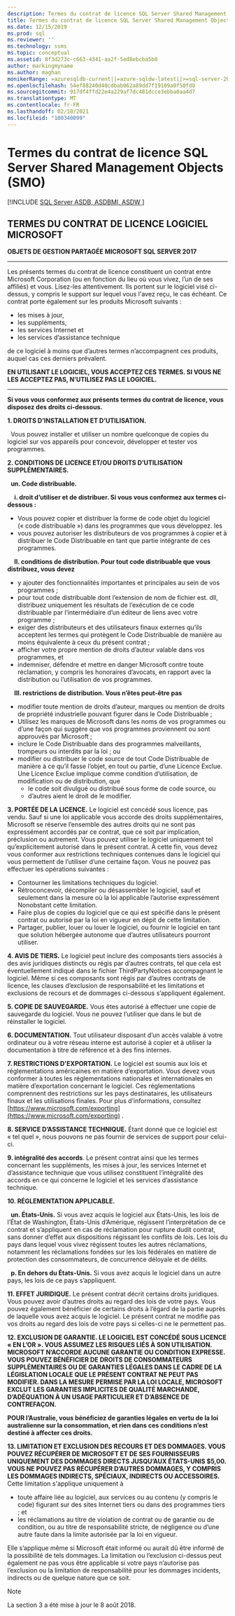 ```yaml
---
description: Termes du contrat de licence SQL Server Shared Management Objects (SMO)
title: Termes du contrat de licence SQL Server Shared Management Objects (SMO)
ms.date: 12/15/2019
ms.prod: sql
ms.reviewer: ''
ms.technology: ssms
ms.topic: conceptual
ms.assetid: 8f3d273c-c663-4341-aa2f-5ed8ebcba5b0
author: markingmyname
ms.author: maghan
monikerRange: =azuresqldb-current||=azure-sqldw-latest||>=sql-server-2016||>=sql-server-linux-2017||=azuresqldb-mi-current
ms.openlocfilehash: 54ef88240d40cdbab062a89dd7f19109a0f50fd8
ms.sourcegitcommit: 917df4ffd22e4a229af7dc481dcce3ebba0aa4d7
ms.translationtype: MT
ms.contentlocale: fr-FR
ms.lasthandoff: 02/10/2021
ms.locfileid: "100340099"
---
```

# <a name="sql-server-shared-management-objects-smo-license-terms"></a>Termes du contrat de licence SQL Server Shared Management Objects (SMO)
[!INCLUDE [SQL Server ASDB, ASDBMI, ASDW ](../../includes/applies-to-version/sql-asdb-asdbmi-asa.md)]

## <a name="microsoft-software-license-terms"></a>TERMES DU CONTRAT DE LICENCE LOGICIEL MICROSOFT
**OBJETS DE GESTION PARTAGÉE MICROSOFT SQL SERVER 2017**

---
Les présents termes du contrat de licence constituent un contrat entre Microsoft Corporation (ou en fonction du lieu où vous vivez, l’un de ses affiliés) et vous. Lisez-les attentivement. Ils portent sur le logiciel visé ci-dessus, y compris le support sur lequel vous l'avez reçu, le cas échéant. Ce contrat porte également sur les produits Microsoft suivants :
* les mises à jour,
* les suppléments,
* les services Internet et
* les services d’assistance technique

de ce logiciel à moins que d’autres termes n’accompagnent ces produits, auquel cas ces derniers prévalent.

**EN UTILISANT LE LOGICIEL, VOUS ACCEPTEZ CES TERMES. SI VOUS NE LES ACCEPTEZ PAS, N’UTILISEZ PAS LE LOGICIEL.**

---
**Si vous vous conformez aux présents termes du contrat de licence, vous disposez des droits ci-dessous.**

**1. DROITS D’INSTALLATION ET D’UTILISATION.**

&nbsp;&nbsp;Vous pouvez installer et utiliser un nombre quelconque de copies du logiciel sur vos appareils pour concevoir, développer et tester vos programmes.

**2.    CONDITIONS DE LICENCE ET/OU DROITS D’UTILISATION SUPPLÉMENTAIRES.**

&nbsp;&nbsp;**un.    Code distribuable.**

&nbsp;&nbsp;&nbsp;&nbsp;**i. droit d’utiliser et de distribuer. Si vous vous conformez aux termes ci-dessous :**
*   Vous pouvez copier et distribuer la forme de code objet du logiciel (« code distribuable ») dans les programmes que vous développez. les
*   vous pouvez autoriser les distributeurs de vos programmes à copier et à distribuer le Code Distribuable en tant que partie intégrante de ces programmes.

&nbsp;&nbsp;&nbsp;&nbsp;**II. conditions de distribution. Pour tout code distribuable que vous distribuez, vous devez**
* y ajouter des fonctionnalités importantes et principales au sein de vos programmes ;
* pour tout code distribuable dont l’extension de nom de fichier est. dll, distribuez uniquement les résultats de l’exécution de ce code distribuable par l’intermédiaire d’un éditeur de liens avec votre programme ;
* exiger des distributeurs et des utilisateurs finaux externes qu’ils acceptent les termes qui protègent le Code Distribuable de manière au moins équivalente à ceux du présent contrat ; 
* afficher votre propre mention de droits d’auteur valable dans vos programmes, et
* indemniser, défendre et mettre en danger Microsoft contre toute réclamation, y compris les honoraires d’avocats, en rapport avec la distribution ou l’utilisation de vos programmes.

&nbsp;&nbsp;&nbsp;&nbsp;**III. restrictions de distribution. Vous n’êtes peut-être pas**
* modifier toute mention de droits d’auteur, marques ou mention de droits de propriété industrielle pouvant figurer dans le Code Distribuable ;
* Utilisez les marques de Microsoft dans les noms de vos programmes ou d’une façon qui suggère que vos programmes proviennent ou sont approuvés par Microsoft ;
* inclure le Code Distribuable dans des programmes malveillants, trompeurs ou interdits par la loi ; ou
* modifier ou distribuer le code source de tout Code Distribuable de manière à ce qu’il fasse l’objet, en tout ou partie, d’une Licence Exclue. Une Licence Exclue implique comme condition d’utilisation, de modification ou de distribution, que
  * le code soit divulgué ou distribué sous forme de code source, ou
  * d’autres aient le droit de le modifier.


**3. PORTÉE DE LA LICENCE.** Le logiciel est concédé sous licence, pas vendu. Sauf si une loi applicable vous accorde des droits supplémentaires, Microsoft se réserve l’ensemble des autres droits qui ne sont pas expressément accordés par ce contrat, que ce soit par implication, préclusion ou autrement. Vous pouvez utiliser le logiciel uniquement tel qu’explicitement autorisé dans le présent contrat. À cette fin, vous devez vous conformer aux restrictions techniques contenues dans le logiciel qui vous permettent de l’utiliser d’une certaine façon. Vous ne pouvez pas effectuer les opérations suivantes :

- Contourner les limitations techniques du logiciel.
- Rétroconcevoir, décompiler ou désassembler le logiciel, sauf et seulement dans la mesure où la loi applicable l’autorise expressément Nonobstant cette limitation.
- Faire plus de copies du logiciel que ce qui est spécifié dans le présent contrat ou autorisé par la loi en vigueur en dépit de cette limitation.
- Partager, publier, louer ou louer le logiciel, ou fournir le logiciel en tant que solution hébergée autonome que d’autres utilisateurs pourront utiliser.

**4. AVIS DE TIERS.** Le logiciel peut inclure des composants tiers associés à des avis juridiques distincts ou régis par d’autres contrats, tel que cela est éventuellement indiqué dans le fichier ThirdPartyNotices accompagnant le logiciel.  Même si ces composants sont régis par d’autres contrats de licence, les clauses d’exclusion de responsabilité et les limitations et exclusions de recours et de dommages ci-dessous s’appliquent également.

**5.    COPIE DE SAUVEGARDE.** Vous êtes autorisé à effectuer une copie de sauvegarde du logiciel. Vous ne pouvez l’utiliser que dans le but de réinstaller le logiciel.

**6.    DOCUMENTATION.** Tout utilisateur disposant d’un accès valable à votre ordinateur ou à votre réseau interne est autorisé à copier et à utiliser la documentation à titre de référence et à des fins internes.

**7.    RESTRICTIONS D'EXPORTATION.** Le logiciel est soumis aux lois et réglementations américaines en matière d’exportation. Vous devez vous conformer à toutes les réglementations nationales et internationales en matière d’exportation concernant le logiciel. Ces réglementations comprennent des restrictions sur les pays destinataires, les utilisateurs finaux et les utilisations finales. Pour plus d’informations, consultez [https://www.microsoft.com/exporting](https://www.microsoft.com/exporting) .

**8.    SERVICE D’ASSISTANCE TECHNIQUE.** Étant donné que ce logiciel est « tel quel », nous pouvons ne pas fournir de services de support pour celui-ci.

**9. intégralité des accords**. Le présent contrat ainsi que les termes concernant les suppléments, les mises à jour, les services Internet et d’assistance technique que vous utilisez constituent l’intégralité des accords en ce qui concerne le logiciel et les services d’assistance technique.

**10.   RÉGLEMENTATION APPLICABLE.**

&nbsp;&nbsp;**un.    États-Unis.** Si vous avez acquis le logiciel aux États-Unis, les lois de l’État de Washington, États-Unis d’Amérique, régissent l’interprétation de ce contrat et s’appliquent en cas de réclamation pour rupture dudit contrat, sans donner d’effet aux dispositions régissant les conflits de lois. Les lois du pays dans lequel vous vivez régissent toutes les autres réclamations, notamment les réclamations fondées sur les lois fédérales en matière de protection des consommateurs, de concurrence déloyale et de délits.

&nbsp;&nbsp;**p.    En dehors du États-Unis.** Si vous avez acquis le logiciel dans un autre pays, les lois de ce pays s’appliquent.

**11.   EFFET JURIDIQUE.** Le présent contrat décrit certains droits juridiques. Vous pouvez avoir d’autres droits au regard des lois de votre pays. Vous pouvez également bénéficier de certains droits à l’égard de la partie auprès de laquelle vous avez acquis le logiciel. Le présent contrat ne modifie pas vos droits au regard des lois de votre pays si celles-ci ne le permettent pas.

**12. EXCLUSION DE GARANTIE. LE LOGICIEL EST CONCÉDÉ SOUS LICENCE « EN L’OR ». VOUS ASSUMEZ LES RISQUES LIÉS À SON UTILISATION. MICROSOFT N’ACCORDE AUCUNE GARANTIE OU CONDITION EXPRESSE. VOUS POUVEZ BÉNÉFICIER DE DROITS DE CONSOMMATEURS SUPPLÉMENTAIRES OU DE GARANTIES LÉGALES DANS LE CADRE DE LA LÉGISLATION LOCALE QUE LE PRÉSENT CONTRAT NE PEUT PAS MODIFIER. DANS LA MESURE PERMISE PAR LA LOI LOCALE, MICROSOFT EXCLUT LES GARANTIES IMPLICITES DE QUALITÉ MARCHANDE, D’ADÉQUATION À UN USAGE PARTICULIER ET D’ABSENCE DE CONTREFAÇON.**

**POUR l’Australie, vous bénéficiez de garanties légales en vertu de la loi australienne sur la consommation, et rien dans ces conditions n’est destiné à affecter ces droits.**

**13. LIMITATION ET EXCLUSION DES RECOURS ET DES DOMMAGES. VOUS POUVEZ RÉCUPÉRER DE MICROSOFT ET DE SES FOURNISSEURS UNIQUEMENT DES DOMMAGES DIRECTS JUSQU’AUX ÉTATS-UNIS $5,00. VOUS NE POUVEZ PAS RÉCUPÉRER D’AUTRES DOMMAGES, Y COMPRIS LES DOMMAGES INDIRECTS, SPÉCIAUX, INDIRECTS OU ACCESSOIRES.**
Cette limitation s'applique uniquement à
* toute affaire liée au logiciel, aux services ou au contenu (y compris le code) figurant sur des sites Internet tiers ou dans des programmes tiers ; et
* les réclamations au titre de violation de contrat ou de garantie ou de condition, ou au titre de responsabilité stricte, de négligence ou d’une autre faute dans la limite autorisée par la loi en vigueur.

Elle s’applique même si Microsoft était informé ou aurait dû être informé de la possibilité de tels dommages. La limitation ou l’exclusion ci-dessus peut également ne pas vous être applicable si votre pays n’autorise pas l’exclusion ou la limitation de responsabilité pour les dommages incidents, indirects ou de quelque nature que ce soit.

> [!NOTE]
> La section 3 a été mise à jour le 8 août 2018.

